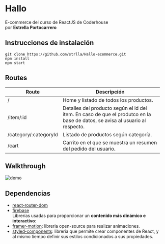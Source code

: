 
# Hallo
E-commerce del curso de ReactJS de Coderhouse </br>
por **Estrella Portocarrero**

## Instrucciones de instalación
``` 
git clone https://github.com/strlla/Hallo-ecommerce.git
npm install
npm start
```
## Routes
|Route| Descripción |
|--|--|
| / | Home y listado de todos los productos. |
| /item/:id | Detalles del producto según el id del item. En caso de que el produtco en la base de datos, se avisa al usuario al respecto.
| /category/:categoryId | Listado de productos según categoría. |
| /cart | Carrito en el que se muestra un resumen del pedido del usuario.|

## Walkthrough
![demo](demo/demo.gif)

## Dependencias
- [react-router-dom](https://www.npmjs.com/package/react-router-dom)
- [firebase](https://www.npmjs.com/package/firebase) </br>
Librerías usadas para proporcionar un **contenido más dinámico e interactivo**:
 - [framer-motion](https://www.npmjs.com/package/framer-motion): libreria open-source para realizar animaciones.
 - [styled-components](https://www.npmjs.com/package/styled-components): libreria que permite crear componentes de React, y al mismo tiempo definir sus estilos condicionados a sus propiedades.
